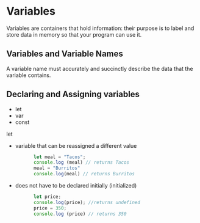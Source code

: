 # Variables
Variables are containers that hold information: their purpose is to label and store data in memory so that your program can use it.

## Variables and Variable Names 
A variable name must accurately and succinctly describe the data that the variable contains. 

## Declaring and Assigning variables  
- let
- var
- const

let 
- variable that can be reassigned a different value
```js
          let meal = "Tacos";
          console.log (meal) // returns Tacos
          meal = "Burritos"
          console.log(meal) // returns Burritos 
```
- does not have to be declared initially (initialized)
```js 
          let price;
          console.log(price); //returns undefined
          price = 350; 
          console.log (price) // returns 350
```